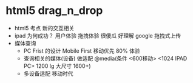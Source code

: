 # html5 drag_n_drop

- html5 考点
  新的交互相关
- ipad 为何成功？
  用户体验 拖拽体验 很傻瓜 好理解
  google 拖拽式上传
- 媒体查询
  - PC Frist 的设计
    Mobile First 移动优先 80% 体验
  - 查询相关的媒体(设备) 做适配
    @media(条件 <600移动> <1024 IPAD PC> 1200 lg 大尺寸 1600+)
  - 多设备适配 移动时代
  